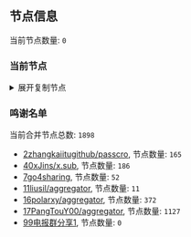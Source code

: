 
## 节点信息
当前节点数量: `0`
### 当前节点
<details>
  <summary>展开复制节点</summary>

    

</details>

### 鸣谢名单
当前合并节点总数: `1898`
- [2zhangkaiitugithub/passcro](https://github.com/zhangkaiitugithub/passcro), 节点数量: `165`
- [40xJins/x.sub](https://github.com/0xJins/x.sub), 节点数量: `186`
- [7go4sharing](https://github.com/go4sharing), 节点数量: `52`
- [11liusil/aggregator](https://github.com/liusil/aggregator), 节点数量: `11`
- [16polarxy/aggregator](https://github.com/polarxy/aggregator), 节点数量: `372`
- [17PangTouY00/aggregator](https://github.com/PangTouY00/aggregator), 节点数量: `1127`
- [99电报群分享1](https://github.com/cdddbc/getAirport), 节点数量: `0`


